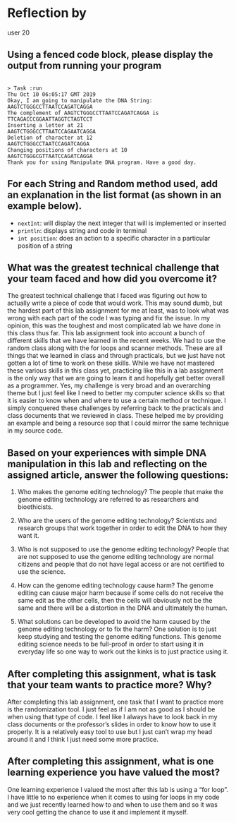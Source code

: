 # Reflection by

user 20

## Using a fenced code block, please display the output from running your program

```

> Task :run
Thu Oct 10 06:05:17 GMT 2019
Okay, I am going to manipulate the DNA String: AAGTCTGGGCCTTAATCCAGATCAGGA
The complement of AAGTCTGGGCCTTAATCCAGATCAGGA is TTCAGACCCGGAATTAGGTCTAGTCCT
Inserting a letter at 21
AAGTCTGGGCCTTAATCCAGAATCAGGA
Deletion of character at 12
AAGTCTGGGCCTAATCCAGATCAGGA
Changing positions of characters at 10
AAGTCTGGGCGTTAATCCAGATCAGGA
Thank you for using Manipulate DNA program. Have a good day.

```

## For each String and Random method used, add an explanation in the list format (as shown in an example below).

- `nextInt`: will display the next integer that will is implemented or inserted
- `println`: displays string and code in terminal
- `int position`: does an action to a specific character in a particular position of a string


## What was the greatest technical challenge that your team faced and how did you overcome it?

The greatest technical challenge that I faced was figuring out how to actually write a piece of code that would work. This may sound dumb, but the hardest part of this lab assignment for me at least, was to look what was wrong with each part of the code I was typing and fix the issue. In my opinion, this was the toughest and most complicated lab we have done in this class thus far. This lab assignment took into account a bunch of different skills that we have learned in the recent weeks. We had to use the random class along with the for loops and scanner methods. These are all things that we learned in class and through practicals, but we just have not gotten a lot of time to work on these skills. While we have not mastered these various skills in this class yet, practicing like this in a lab assignment is the only way that we are going to learn it and hopefully get better overall as a programmer. Yes, my challenge is very broad and an overarching theme but I just feel like I need to better my computer science skills so that it is easier to know when and where to use a certain method or technique. I simply conquered these challenges by referring back to the practicals and class documents that we reviewed in class. These helped me by providing an example and being a resource sop that I could mirror the same technique in my source code.   


## Based on your experiences with simple DNA manipulation in this lab and reflecting on the assigned article, answer the following questions:

1. Who makes the genome editing technology?
The people that make the genome editing technology are referred to as researchers and bioethicists.

2. Who are the users of the genome editing technology?
Scientists and research groups that work together in order to edit the DNA to how they want it.

3. Who is not supposed to use the genome editing technology?
People that are not supposed to use the genome editing technology are normal citizens and people that do not have legal access or are not certified to use the science.

4. How can the genome editing technology cause harm?
The genome editing can cause major harm because if some cells do not receive the same edit as the other cells, then the cells will obviously not be the same and there will be a distortion in the DNA and ultimately the human.

5. What solutions can be developed to avoid the harm caused by the genome editing technology or to fix the harm?
One solution is to just keep studying and testing the genome editing functions. This genome editing science needs to be full-proof in order to start using it in everyday life so one way to work out the kinks is to just practice using it.


## After completing this assignment, what is task that your team wants to practice more? Why?

After completing this lab assignment, one task that I want to practice more is the randomization tool. I just feel as if I am not as good as I should be when using that type of code. I feel like I always have to look back in my class documents or the professor’s slides in order to know how to use it properly. It is a relatively easy tool to use but I just can’t wrap my head around it and I think I just need some more practice.

## After completing this assignment, what is one learning experience you have valued the most?

One learning experience I valued the most after this lab is using a “for loop”. I have little to no experience when it comes to using for loops in my code and we just recently learned how to and when to use them and so it was very cool getting the chance to use it and implement it myself.  
